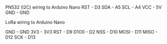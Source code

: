 PN532 (I2C) wiring to Arduino Nano
RST - D3
SDA - A5
SCL - A4
VCC - 5V
GND - GND

LoRa wiring to Arduino Nano

GND - GND
3V3 - 3V3
RST - D9
D1O0 - D2
NSS - D10
MOSI - D11
MISO - D12
SCK - D13